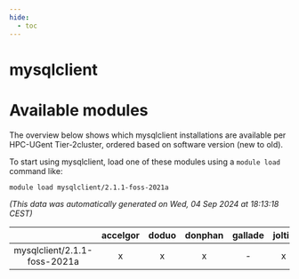 ```yaml
---
hide:
  - toc
---
```


mysqlclient
===========

# Available modules


The overview below shows which mysqlclient installations are available per HPC-UGent Tier-2cluster, ordered based on software version (new to old).

To start using mysqlclient, load one of these modules using a `module load` command like:

```shell
module load mysqlclient/2.1.1-foss-2021a
```

*(This data was automatically generated on Wed, 04 Sep 2024 at 18:13:18 CEST)*  

| |accelgor|doduo|donphan|gallade|joltik|shinx|skitty|
| :---: | :---: | :---: | :---: | :---: | :---: | :---: | :---: |
|mysqlclient/2.1.1-foss-2021a|x|x|x|-|x|-|x|

